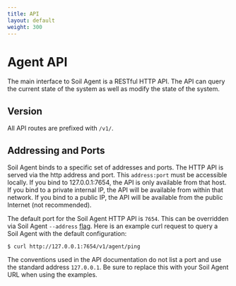 ```yaml
---
title: API
layout: default
weight: 300
---
```


# Agent API

The main interface to Soil Agent is a RESTful HTTP API. The API can query the current state of the system as well as modify the state of the system.

## Version

All API routes are prefixed with `/v1/`.

## Addressing and Ports

Soil Agent binds to a specific set of addresses and ports. The HTTP API is served via the http address and port. This `address:port` must be accessible locally. If you bind to 127.0.0.1:7654, the API is only available from that host. If you bind to a private internal IP, the API will be available from within that network. If you bind to a public IP, the API will be available from the public Internet (not recommended).

The default port for the Soil Agent HTTP API is `7654`. This can be overridden via Soil Agent `--address` [flag](/soil/agent/configuration). Here is an example curl request to query a Soil Agent with the default configuration:

```
$ curl http://127.0.0.1:7654/v1/agent/ping
```

The conventions used in the API documentation do not list a port and use the standard address `127.0.0.1`. Be sure to replace this with your Soil Agent URL when using the examples.